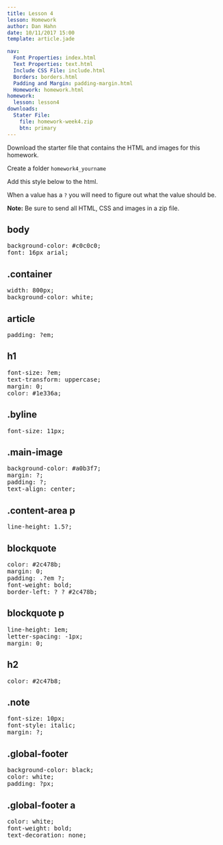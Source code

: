 ```yaml
---
title: Lesson 4
lesson: Homework
author: Dan Hahn
date: 10/11/2017 15:00
template: article.jade

nav:
  Font Properties: index.html
  Text Properties: text.html
  Include CSS File: include.html
  Borders: borders.html
  Padding and Margin: padding-margin.html
  Homework: homework.html
homework:
  lesson: lesson4
downloads:
  Stater File:
    file: homework-week4.zip
    btn: primary
---
```


Download the starter file that contains the HTML and images for this homework.

Create a folder `homework4_yourname`

Add this style below to the html.

When a value has a `?` you will need to figure out what the value should be.

**Note:** Be sure to send all HTML, CSS and images in a zip file.

## body
<pre class="text-content">
background-color: #c0c0c0;
font: 16px arial;
</pre>


## .container
<pre class="text-content">
width: 800px;
background-color: white;
</pre>


## article
<pre class="text-content">
padding: ?em;
</pre>


## h1
<pre class="text-content">
font-size: ?em;
text-transform: uppercase;
margin: 0;
color: #1e336a;
</pre>


## .byline
<pre class="text-content">
font-size: 11px;
</pre>


## .main-image
<pre class="text-content">
background-color: #a0b3f7;
margin: ?;
padding: ?;
text-align: center;
</pre>


## .content-area p
<pre class="text-content">
line-height: 1.5?;
</pre>


## blockquote
<pre class="text-content">
color: #2c478b;
margin: 0;
padding: .?em ?;
font-weight: bold;
border-left: ? ? #2c478b;
</pre>


## blockquote p
<pre class="text-content">
line-height: 1em;
letter-spacing: -1px;
margin: 0;
</pre>


## h2
<pre class="text-content">
color: #2c47b8;
</pre>


## .note
<pre class="text-content">
font-size: 10px;
font-style: italic;
margin: ?;
</pre>


## .global-footer
<pre class="text-content">
background-color: black;
color: white;
padding: ?px;
</pre>


## .global-footer a
<pre class="text-content">
color: white;
font-weight: bold;
text-decoration: none;
</pre>
